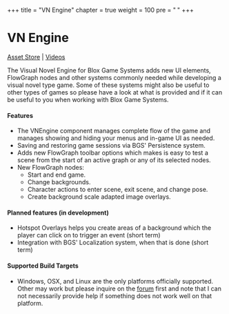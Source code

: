 +++
title = "VN Engine"
chapter = true
weight = 100
pre = "<b> </b>"
+++

# VN Engine

[<i class="fa fa-cart-arrow-down" aria-hidden="true"></i> Asset Store](https://assetstore.unity.com/publishers/380) | 
[<i class="fa fa-youtube" aria-hidden="true"></i> Videos](https://www.youtube.com/playlist?list=PLuaBtUXEKcdK9UtD8rx3tYMfLzPRawwOV)

The Visual Novel Engine for Blox Game Systems adds new UI elements, FlowGraph nodes and other systems commonly needed while developing a visual novel type game. Some of these systems might also be useful to other types of games so please have a look at what is provided and if it can be useful to you when working with Blox Game Systems.

#### Features

- The VNEngine component manages complete flow of the game and manages showing and hiding your menus and in-game UI as needed.
- Saving and restoring game sessions via BGS' Persistence system.
- Adds new FlowGraph toolbar options which makes is easy to test a scene from the start of an active graph or any of its selected nodes.
- New FlowGraph nodes:
	+ Start and end game.
	+ Change backgrounds.
	+ Character actions to enter scene, exit scene, and change pose.
	+ Create background scale adapted image overlays.

#### Planned features (in development)

- Hotspot Overlays helps you create areas of a background which the player can click on to trigger an event (short term)
- Integration with BGS' Localization system, when that is done (short term)

#### Supported Build Targets

- Windows, OSX, and Linux are the only platforms officially supported. Other may work but please inquire on the [forum](http://forum.plyoung.com/) first and note that I can not necessarily provide help if something does not work well on that platform.
